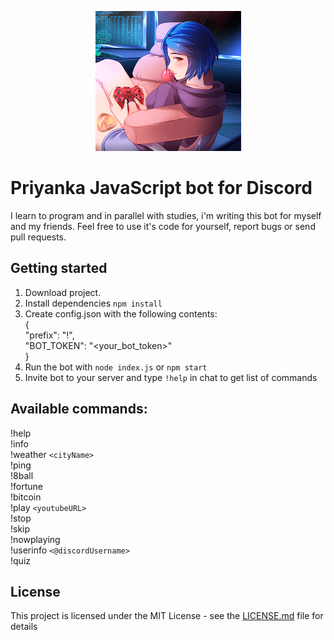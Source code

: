 <p align="center"><img src="https://raw.githubusercontent.com/v0xt/priyanka_bot/master/src/img/icon_small.png"></p>  

# Priyanka JavaScript bot for Discord

I learn to program and in parallel with studies, i'm writing this bot for myself and my friends. Feel free to use it's code for yourself, report bugs or send pull requests.    

## Getting started  
  
1. Download project.  
2. Install dependencies `npm install` 
3. Create config.json with the following contents:  
    {  
        "prefix": "!",  
        "BOT_TOKEN": "<your_bot_token>"  
    }  
4. Run the bot with `node index.js` or `npm start`    
5. Invite bot to your server and type `!help` in chat to get list of commands  
     
## Available commands:  
   
!help    
!info    
!weather `<cityName>`    
!ping  
!8ball   
!fortune  
!bitcoin  
!play `<youtubeURL>`   
!stop      
!skip     
!nowplaying  
!userinfo `<@discordUsername>`   
!quiz  
   
## License
This project is licensed under the MIT License - see the [LICENSE.md](LICENSE) file for details
